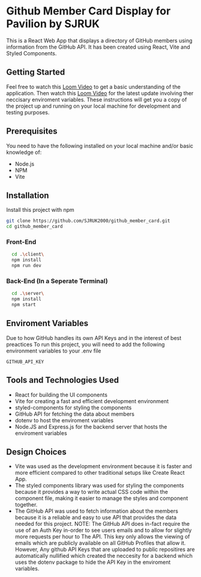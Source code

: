 
# Github Member Card Display for Pavilion by SJRUK

This is a React Web App that displays a directory of GitHub members using information from the GitHub API. It has been created using React, Vite and Styled Components.

## Getting Started
Feel free to watch this [Loom Video](https://www.loom.com/share/cfe6b0c0cc4348fa8749fb1c71d56c9d) to get a basic understanding of the application. 
Then watch this [Loom Video](https://www.loom.com/share/ea822f75f0b94eefbdffb92dfa1313c9) for the latest update involving ther neccisary enviroment variables.
These instructions will get you a copy of the project up and running on your local machine for development and testing purposes.

## Prerequisites

You need to have the following installed on your local machine and/or basic knowledge of:

- Node.js
- NPM
- Vite
## Installation

Install this project with npm
```bash
git clone https://github.com/SJRUK2000/github_member_card.git
cd github_member_card
```

### Front-End
```bash
  cd .\client\
  npm install
  npm run dev
```
### Back-End (In a Seperate Terminal)
```bash
  cd .\server\
  npm install
  npm start
```

## Enviroment Variables
Due to how GitHub handles its own API Keys and in the interest of best preactices
To run this project, you will need to add the following environment variables to your .env file

`GITHUB_API_KEY`

## Tools and Technologies Used

- React for building the UI components
- Vite for creating a fast and efficient development environment
- styled-components for styling the components
- GitHub API for fetching the data about members
- dotenv to host the enviroment variables
- Node.JS and Express.js for the backend server that hosts the enviroment variables
    
## Design Choices

- Vite was used as the development environment because it is faster and more efficient compared to other traditional setups like Create React App.
- The styled components library was used for styling the components because it provides a way to write actual CSS code within the component file, making it easier to manage the styles and component together.
- The GitHub API was used to fetch information about the members because it is a reliable and easy to use API that provides the data needed for this project. NOTE: The GitHub API does in-fact require the use of an Auth Key in-order to see users emails and to allow for slightly more requests per hour to The API. This key only allows the viewing of emails which are publicly available on all GitHub Profiles that allow it. However, Any github API Keys that are uploaded to public repositires are automatically nullified which created the neccesity for a backend which uses the dotenv package to hide the API Key in the enviroment variables.   
